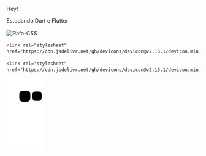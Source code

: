 Hey!

Estudando Dart e Flutter


<img align="center" alt="Rafa-CSS" height="30" width="40" src="https://cdn.jsdelivr.net/gh/devicons/devicon@v2.15.1/devicon.min.css">

    <link rel="stylesheet" href="https://cdn.jsdelivr.net/gh/devicons/devicon@v2.15.1/devicon.min.css">

    <link rel="stylesheet" href="https://cdn.jsdelivr.net/gh/devicons/devicon@v2.15.1/devicon.min.css">
          
          
![Snake animation](https://github.com/anaclara-s/anaclara-s/blob/output/github-contribution-grid-snake.svg)
